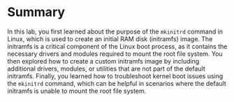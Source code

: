 # Summary

In this lab, you first learned about the purpose of the `mkinitrd` command in Linux, which is used to create an initial RAM disk (initramfs) image. The initramfs is a critical component of the Linux boot process, as it contains the necessary drivers and modules required to mount the root file system. You then explored how to create a custom initramfs image by including additional drivers, modules, or utilities that are not part of the default initramfs. Finally, you learned how to troubleshoot kernel boot issues using the `mkinitrd` command, which can be helpful in scenarios where the default initramfs is unable to mount the root file system.
